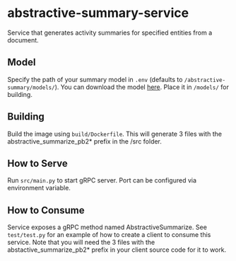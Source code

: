 # abstractive-summary-service
Service that generates activity summaries for specified entities from a document.

##  Model
Specify the path of your summary model in `.env` (defaults to ```/abstractive-summary/models/```). You can download the model [here](https://drive.google.com/drive/folders/1NA-vJNwEDNs1NMrM1iGm6DylsbcgwKt3?usp=sharing). Place it in ```/models/``` for building.

##  Building
Build the image using ```build/Dockerfile```. This will generate 3 files with the abstractive_summarize_pb2* prefix in the /src folder.

## How to Serve
Run ```src/main.py``` to start gRPC server. Port can be configured via environment variable.
    
## How to Consume
Service exposes a gRPC method named AbstractiveSummarize. See ```test/test.py``` for an example of how to create a client to consume this service. Note that you will need the 3 files with the abstactive_summarize_pb2* prefix in your client source code for it to work.

